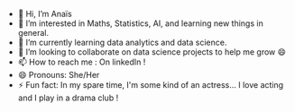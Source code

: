 - 👋 Hi, I’m Anaïs
- 👀 I’m interested in Maths, Statistics, AI, and learning new things in general.
- 🌱 I’m currently learning data analytics and data science.
- 💞️ I’m looking to collaborate on data science projects to help me grow 😄
- 📫 How to reach me : On linkedIn !
- 😄 Pronouns: She/Her
- ⚡ Fun fact: In my spare time, I'm some kind of an actress... I love acting and I play in a drama club !

<!---
Anathep/Anathep is a ✨ special ✨ repository because its `README.md` (this file) appears on your GitHub profile.
You can click the Preview link to take a look at your changes.
--->
